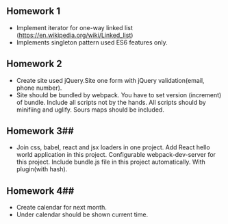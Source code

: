## Homework 1 ##
- Implement iterator for one-way linked list (https://en.wikipedia.org/wiki/Linked_list)
- Implements singleton pattern used ES6 features only.

## Homework 2 ##
- Create site used jQuery.Site one form with jQuery validation(email, phone number).
- Site should be bundled by webpack. You have to set version (increment) of bundle. Include all scripts not by the hands. All scripts should by minifiing and uglify. Sours maps should be included.

## Homework 3##
- Join css, babel, react and jsx loaders in one project. Add React hello world application in this project. Configurable webpack-dev-server for this project. Include bundle.js file in this project automatically. With plugin(with hash).

## Homework 4##
- Create calendar for next month.
- Under calendar should be shown current time.